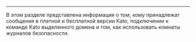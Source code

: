 ***

В этом разделе представлена информация о том, кому принадлежат сообщения в платной и бесплатной версии Kato, подключении к команде Kato выделенного домена и том, как использовать комнаты журналов безопасности.
